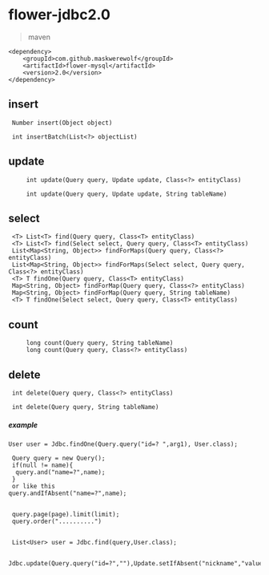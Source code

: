 # flower-jdbc2.0


>maven

    <dependency>
        <groupId>com.github.maskwerewolf</groupId>
        <artifactId>flower-mysql</artifactId>
        <version>2.0</version>
    </dependency>
    
    
## insert

     Number insert(Object object) 
     
     int insertBatch(List<?> objectList)
     
      
## update
    
    
         int update(Query query, Update update, Class<?> entityClass) 
         
         int update(Query query, Update update, String tableName) 
    
## select
     

     <T> List<T> find(Query query, Class<T> entityClass) 
     <T> List<T> find(Select select, Query query, Class<T> entityClass)
     List<Map<String, Object>> findForMaps(Query query, Class<?> entityClass) 
     List<Map<String, Object>> findForMaps(Select select, Query query, Class<?> entityClass)
     <T> T findOne(Query query, Class<T> entityClass)
     Map<String, Object> findForMap(Query query, Class<?> entityClass) 
     Map<String, Object> findForMap(Query query, String tableName) 
     <T> T findOne(Select select, Query query, Class<T> entityClass) 
     
## count

         long count(Query query, String tableName) 
         long count(Query query, Class<?> entityClass) 

## delete


     int delete(Query query, Class<?> entityClass)
      
     int delete(Query query, String tableName) 


##### example

 
    User user = Jdbc.findOne(Query.query("id=? ",arg1), User.class);
    
     Query query = new Query();
     if(null != name){
      query.and("name=?",name);
     }
     or like this
    query.andIfAbsent("name=?",name);
    
    
     query.page(page).limit(limit);
     query.order("..........")
      
   
     List<User> user = Jdbc.find(query,User.class);
     
     
    Jdbc.update(Query.query("id=?",""),Update.setIfAbsent("nickname","value").inc("age",1),User.class)

    
        
   
   
   
